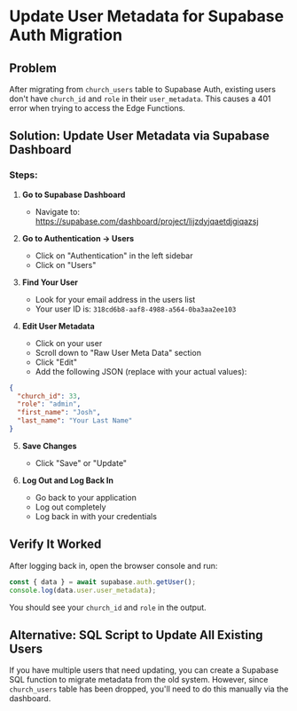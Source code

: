 # Update User Metadata for Supabase Auth Migration

## Problem
After migrating from `church_users` table to Supabase Auth, existing users don't have `church_id` and `role` in their `user_metadata`. This causes a 401 error when trying to access the Edge Functions.

## Solution: Update User Metadata via Supabase Dashboard

### Steps:

1. **Go to Supabase Dashboard**
   - Navigate to: https://supabase.com/dashboard/project/lijzdyjqaetdjgiqazsj

2. **Go to Authentication → Users**
   - Click on "Authentication" in the left sidebar
   - Click on "Users"

3. **Find Your User**
   - Look for your email address in the users list
   - Your user ID is: `318cd6b8-aaf8-4988-a564-0ba3aa2ee103`

4. **Edit User Metadata**
   - Click on your user
   - Scroll down to "Raw User Meta Data" section
   - Click "Edit"
   - Add the following JSON (replace with your actual values):

```json
{
  "church_id": 33,
  "role": "admin",
  "first_name": "Josh",
  "last_name": "Your Last Name"
}
```

5. **Save Changes**
   - Click "Save" or "Update"

6. **Log Out and Log Back In**
   - Go back to your application
   - Log out completely
   - Log back in with your credentials

## Verify It Worked

After logging back in, open the browser console and run:
```javascript
const { data } = await supabase.auth.getUser();
console.log(data.user.user_metadata);
```

You should see your `church_id` and `role` in the output.

## Alternative: SQL Script to Update All Existing Users

If you have multiple users that need updating, you can create a Supabase SQL function to migrate metadata from the old system. However, since `church_users` table has been dropped, you'll need to do this manually via the dashboard.
